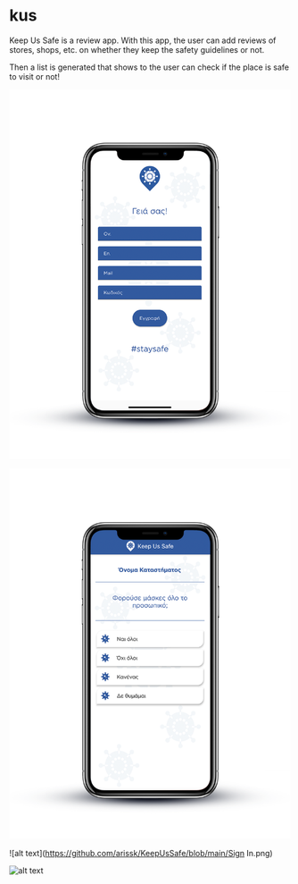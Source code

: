 # kus

Keep Us Safe is a review app. With this app, the user can add reviews of stores, shops, etc. on whether they keep the safety guidelines or not. 

Then a list is generated that shows to the user can check if the place is safe to visit or not!


![alt text](https://github.com/arissk/KeepUsSafe/blob/main/Registration.png)

![alt text](https://github.com/arissk/KeepUsSafe/blob/main/ReviewsQuestions.png)

![alt text](https://github.com/arissk/KeepUsSafe/blob/main/Sign In.png)

![alt text](https://github.com/arissk/KeepUsSafe/blob/main/StoreRegistration)
